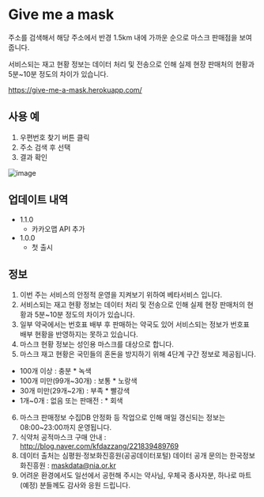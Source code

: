 # Give me a mask

주소를 검색해서 해당 주소에서 반경 1.5km 내에 가까운 순으로 마스크 판매점을 보여줍니다.

서비스되는 재고 현황 정보는 데이터 처리 및 전송으로 인해 실제 현장 판매처의 현황과 5분~10분 정도의 차이가 있습니다.

https://give-me-a-mask.herokuapp.com/

## 사용 예
1. 우편번호 찾기 버튼 클릭
2. 주소 검색 후 선택
3. 결과 확인

![image](https://user-images.githubusercontent.com/20533433/76833133-28e4dc80-686e-11ea-8681-bcec1b476d2d.png)


## 업데이트 내역

* 1.1.0
   * 카카오맵 API 추가
* 1.0.0
    * 첫 출시
    
 ## 정보
 
1. 이번 주는 서비스의 안정적 운영을 지켜보기 위하여 베타서비스 입니다.
2. 서비스되는 재고 현황 정보는 데이터 처리 및 전송으로 인해 실제 현장 판매처의 현황과 5분~10분 정도의 차이가 있습니다.
3. 일부 약국에서는 번호표 배부 후 판매하는 약국도 있어 서비스되는 정보가 번호표 배부 현황을 반영하지는 못하고 있습니다.
4. 마스크 현황 정보는 성인용 마스크를 대상으로 합니다.
5. 마스크 재고 현황은 국민들의 혼돈을 방지하기 위해 4단계 구간 정보로 제공됩니다.
- 100개 이상 : 충분 * 녹색
- 100개 미만(99개~30개) : 보통 * 노랑색
- 30개 미만(29개~2개) : 부족 * 빨강색
- 1개~0개 : 없음 또는 판매전 : * 회색
6. 마스크 판매정보 수집DB 안정화 등 작업으로 인해 매일 갱신되는 정보는 08:00~23:00까지 운영됩니다.
7. 식약처 공적마스크 구매 안내 : http://blog.naver.com/kfdazzang/221839489769
8. 데이터 출처는 심평원‧정보화진흥원(공공데이터포털) 데이터 공개 문의는 한국정보화진흥원 : maskdata@nia.or.kr
9. 어려운 환경에서도 일선에서 공헌해 주시는 약사님, 우체국 종사자분, 하나로 마트(예정) 분들께도 감사와 응원 드립니다. 

